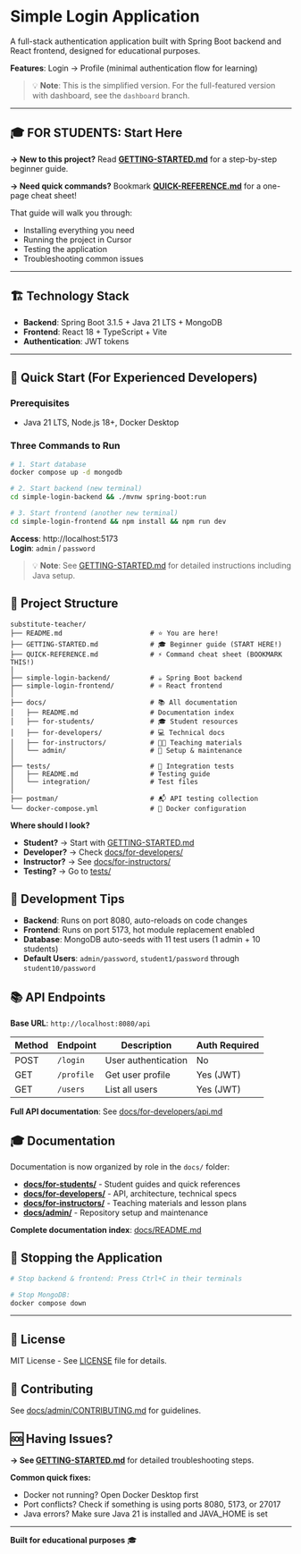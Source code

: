 # Simple Login Application

A full-stack authentication application built with Spring Boot backend and React frontend, designed for educational purposes.

**Features**: Login → Profile (minimal authentication flow for learning)

> 💡 **Note**: This is the simplified version. For the full-featured version with dashboard, see the `dashboard` branch.

---

## 🎓 **FOR STUDENTS: Start Here**

**→ New to this project?** Read **[GETTING-STARTED.md](./GETTING-STARTED.md)** for a step-by-step beginner guide.

**→ Need quick commands?** Bookmark **[QUICK-REFERENCE.md](./QUICK-REFERENCE.md)** for a one-page cheat sheet!

That guide will walk you through:
- Installing everything you need
- Running the project in Cursor
- Testing the application
- Troubleshooting common issues

---

## 🏗️ Technology Stack

- **Backend**: Spring Boot 3.1.5 + Java 21 LTS + MongoDB
- **Frontend**: React 18 + TypeScript + Vite
- **Authentication**: JWT tokens

---

## 🚀 Quick Start (For Experienced Developers)

### Prerequisites
- Java 21 LTS, Node.js 18+, Docker Desktop

### Three Commands to Run

```bash
# 1. Start database
docker compose up -d mongodb

# 2. Start backend (new terminal)
cd simple-login-backend && ./mvnw spring-boot:run

# 3. Start frontend (another new terminal)  
cd simple-login-frontend && npm install && npm run dev
```

**Access**: http://localhost:5173  
**Login**: `admin` / `password`

> 💡 **Note**: See [GETTING-STARTED.md](./GETTING-STARTED.md) for detailed instructions including Java setup.

## 📁 Project Structure

```
substitute-teacher/
├── README.md                      # ⭐ You are here!
├── GETTING-STARTED.md             # 🎓 Beginner guide (START HERE!)
├── QUICK-REFERENCE.md             # ⚡ Command cheat sheet (BOOKMARK THIS!)
│
├── simple-login-backend/          # ☕ Spring Boot backend
├── simple-login-frontend/         # ⚛️ React frontend
│
├── docs/                          # 📚 All documentation
│   ├── README.md                  # Documentation index
│   ├── for-students/              # 🎓 Student resources
│   ├── for-developers/            # 💻 Technical docs
│   ├── for-instructors/           # 👨‍🏫 Teaching materials
│   └── admin/                     # 🔧 Setup & maintenance
│
├── tests/                         # 🧪 Integration tests
│   ├── README.md                  # Testing guide
│   └── integration/               # Test files
│
├── postman/                       # 📬 API testing collection
└── docker-compose.yml             # 🐳 Docker configuration
```

**Where should I look?**
- **Student?** → Start with [GETTING-STARTED.md](./GETTING-STARTED.md)
- **Developer?** → Check [docs/for-developers/](./docs/for-developers/)
- **Instructor?** → See [docs/for-instructors/](./docs/for-instructors/)
- **Testing?** → Go to [tests/](./tests/)

## 🔧 Development Tips

- **Backend**: Runs on port 8080, auto-reloads on code changes
- **Frontend**: Runs on port 5173, hot module replacement enabled  
- **Database**: MongoDB auto-seeds with 11 test users (1 admin + 10 students)
- **Default Users**: `admin/password`, `student1/password` through `student10/password`

## 📚 API Endpoints

**Base URL**: `http://localhost:8080/api`

| Method | Endpoint | Description | Auth Required |
|--------|----------|-------------|---------------|
| POST | `/login` | User authentication | No |
| GET | `/profile` | Get user profile | Yes (JWT) |
| GET | `/users` | List all users | Yes (JWT) |

**Full API documentation**: See [docs/for-developers/api.md](./docs/for-developers/api.md)

## 🎓 Documentation

Documentation is now organized by role in the `docs/` folder:

- **[docs/for-students/](./docs/for-students/)** - Student guides and quick references
- **[docs/for-developers/](./docs/for-developers/)** - API, architecture, technical specs  
- **[docs/for-instructors/](./docs/for-instructors/)** - Teaching materials and lesson plans
- **[docs/admin/](./docs/admin/)** - Repository setup and maintenance

**Complete documentation index**: [docs/README.md](./docs/README.md)

## 🛑 Stopping the Application

```bash
# Stop backend & frontend: Press Ctrl+C in their terminals

# Stop MongoDB:
docker compose down
```

---

## 📄 License

MIT License - See [LICENSE](LICENSE) file for details.

## 🤝 Contributing

See [docs/admin/CONTRIBUTING.md](./docs/admin/CONTRIBUTING.md) for guidelines.

## 🆘 Having Issues?

**→ See [GETTING-STARTED.md](./GETTING-STARTED.md#-troubleshooting)** for detailed troubleshooting steps.

**Common quick fixes:**
- Docker not running? Open Docker Desktop first
- Port conflicts? Check if something is using ports 8080, 5173, or 27017
- Java errors? Make sure Java 21 is installed and JAVA_HOME is set

---

**Built for educational purposes** 🎓